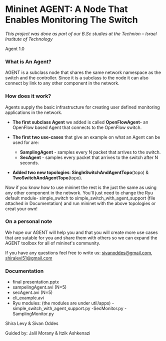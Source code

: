 Mininet AGENT: A Node That Enables Monitoring The Switch 
========================================================

*This project was done as part of our B.Sc studies at the Technion – Israel Institute of Technology*

Agent 1.0

### What is An Agent?

AGENT is a subclass node that shares the same network namespace as the switch and the controller. Since it is a subclass to the node it
can also connect by link to any other component in the network.

### How does it work? 

Agents supply the basic infrastructure for creating user defined monitoring applications in the network. 

* __The first subclass Agent__ we added is called __OpenFlowAgent__- an OpenFlow based Agent that connects 
  to the OpenFlow switch. 
* __The first two use-cases__ that give an example on what an Agent can be used for are:
  * __SamplingAgent__ - samples every N packet that arrives to the switch.
  * __SecAgent__ - samples every packet that arrives to the switch after N seconds.

* __Added two new topologies__: __SingleSwitchAndAgentTopo__(topo) & __TwoSwitchAndAgentTopo__(topo).

Now if you know how to use mininet the rest is the just the same as using any other component in the network. You'll just need to change the Ryu default module- simple_switch to simple_switch_with_agent_support (file attached in Documentation) and run mininet with the above topologies or creat your own!


### On a personal note

We hope our AGENT will help you and that you will create more use cases that are sutable for you and share them with others so we can expand the AGENT toolbox for all of mininet's community.

If you have any questions feel free to write us: sivanoddes@gmail.com, shiralevi51@gmail.com


### Documentation

* final presentation.pptx
* sampelingAgent.avi (N=5)
* secAgent.avi (N=5) 
* cli_example.avi
* Ryu modules: (the modules are under util/apps)
  -simple_switch_with_agent_support.py
  -SecMonitor.py
  -SamplingMonitor.py
 


Shira Levy & Sivan Oddes 

Guided by: Jalil Morany & Itzik Ashkenazi 
